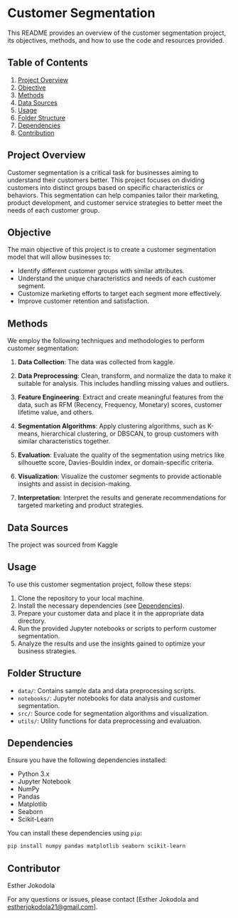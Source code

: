 # Customer Segmentation

This README provides an overview of the customer segmentation project, its objectives, methods, and how to use the code and resources provided.

## Table of Contents

1. [Project Overview](#project-overview)
2. [Objective](#objective)
3. [Methods](#methods)
4. [Data Sources](#data-sources)
5. [Usage](#usage)
6. [Folder Structure](#folder-structure)
7. [Dependencies](#dependencies)
8. [Contribution](#contribution)

## Project Overview

Customer segmentation is a critical task for businesses aiming to understand their customers better. This project focuses on dividing customers into distinct groups based on specific characteristics or behaviors. This segmentation can help companies tailor their marketing, product development, and customer service strategies to better meet the needs of each customer group.

## Objective

The main objective of this project is to create a customer segmentation model that will allow businesses to:

- Identify different customer groups with similar attributes.
- Understand the unique characteristics and needs of each customer segment.
- Customize marketing efforts to target each segment more effectively.
- Improve customer retention and satisfaction.

## Methods

We employ the following techniques and methodologies to perform customer segmentation:

1. **Data Collection**: The data was collected from kaggle.

2. **Data Preprocessing**: Clean, transform, and normalize the data to make it suitable for analysis. This includes handling missing values and outliers.

3. **Feature Engineering**: Extract and create meaningful features from the data, such as RFM (Recency, Frequency, Monetary) scores, customer lifetime value, and others.

4. **Segmentation Algorithms**: Apply clustering algorithms, such as K-means, hierarchical clustering, or DBSCAN, to group customers with similar characteristics together.

5. **Evaluation**: Evaluate the quality of the segmentation using metrics like silhouette score, Davies-Bouldin index, or domain-specific criteria.

6. **Visualization**: Visualize the customer segments to provide actionable insights and assist in decision-making.

7. **Interpretation**: Interpret the results and generate recommendations for targeted marketing and product strategies.

## Data Sources

The project was sourced from Kaggle

## Usage

To use this customer segmentation project, follow these steps:

1. Clone the repository to your local machine.
2. Install the necessary dependencies (see [Dependencies](#dependencies)).
3. Prepare your customer data and place it in the appropriate data directory.
4. Run the provided Jupyter notebooks or scripts to perform customer segmentation.
5. Analyze the results and use the insights gained to optimize your business strategies.

## Folder Structure

- `data/`: Contains sample data and data preprocessing scripts.
- `notebooks/`: Jupyter notebooks for data analysis and customer segmentation.
- `src/`: Source code for segmentation algorithms and visualization.
- `utils/`: Utility functions for data preprocessing and evaluation.

## Dependencies

Ensure you have the following dependencies installed:

- Python 3.x
- Jupyter Notebook
- NumPy
- Pandas
- Matplotlib
- Seaborn
- Scikit-Learn

You can install these dependencies using `pip`:

```bash
pip install numpy pandas matplotlib seaborn scikit-learn
```

## Contributor
Esther Jokodola

For any questions or issues, please contact [Esther Jokodola and estherjokodola21@gmail.com].

